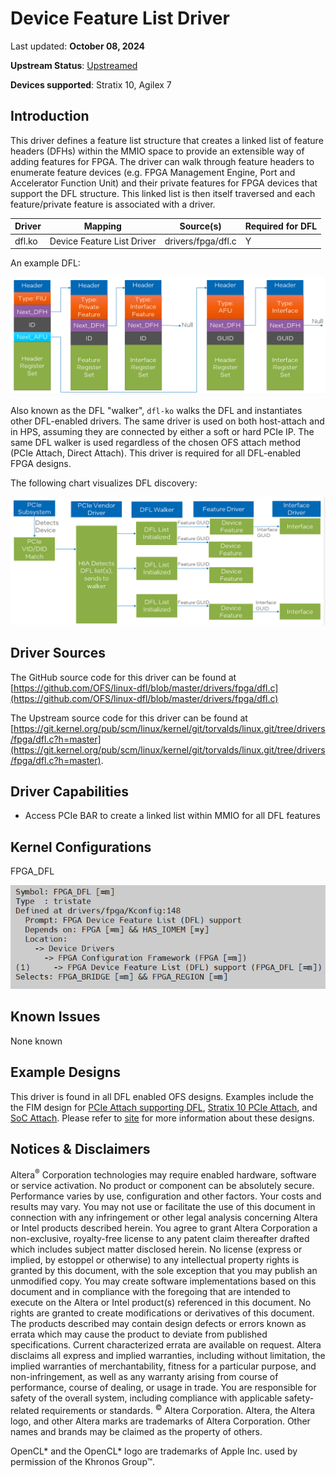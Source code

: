# **Device Feature List Driver**

Last updated: **October 08, 2024** 

**Upstream Status**: [Upstreamed](https://git.kernel.org/pub/scm/linux/kernel/git/torvalds/linux.git/tree/drivers/fpga/dfl.c?h=master)

**Devices supported**: Stratix 10, Agilex 7

## **Introduction**

This driver defines a feature list structure that creates a linked list of feature headers (DFHs) within the MMIO space to provide an extensible way of adding features for FPGA. The driver can walk through feature headers to enumerate feature devices (e.g. FPGA Management Engine, Port and Accelerator Function Unit) and their private features for FPGA devices that support the DFL structure. This linked list is then itself traversed and each feature/private feature is associated with a driver.

|Driver|Mapping|Source(s)|Required for DFL|
|---|---|---|---|
|dfl.ko|Device Feature List Driver|drivers/fpga/dfl.c|Y|

An example DFL:

![dfl_List](./images/dfl_list.png)

Also known as the DFL "walker", `dfl-ko` walks the DFL and instantiates other DFL-enabled drivers. The same driver is used on both host-attach and in HPS, assuming they are connected by either a soft or hard PCIe IP. The same DFL walker is used regardless of the chosen OFS attach method (PCIe Attach, Direct Attach). This driver is required for all DFL-enabled FPGA designs.

The following chart visualizes DFL discovery:

![dfl_discovery](./images/dfl_discovery.png)

## **Driver Sources**

The GitHub source code for this driver can be found at [https://github.com/OFS/linux-dfl/blob/master/drivers/fpga/dfl.c](https://github.com/OFS/linux-dfl/blob/master/drivers/fpga/dfl.c)

The Upstream source code for this driver can be found at [https://git.kernel.org/pub/scm/linux/kernel/git/torvalds/linux.git/tree/drivers/fpga/dfl.c?h=master](https://git.kernel.org/pub/scm/linux/kernel/git/torvalds/linux.git/tree/drivers/fpga/dfl.c?h=master).

## **Driver Capabilities**

* Access PCIe BAR to create a linked list within MMIO for all DFL features

## **Kernel Configurations**

FPGA_DFL

![](./images/dfl_menuconfig.PNG)

## **Known Issues**

None known

## **Example Designs**

This driver is found in all DFL enabled OFS designs. Examples include the the FIM design for [PCIe Attach supporting DFL](https://github.com/OFS/ofs-agx7-pcie-attach), [Stratix 10 PCIe Attach](https://github.com/OFS/ofs-d5005.git), and [SoC Attach](https://github.com/OFS/ofs-f2000x-pl). Please refer to [site](https://ofs.github.io/) for more information about these designs.


## Notices & Disclaimers

Altera<sup>&reg;</sup> Corporation technologies may require enabled hardware, software or service activation.
No product or component can be absolutely secure. 
Performance varies by use, configuration and other factors.
Your costs and results may vary. 
You may not use or facilitate the use of this document in connection with any infringement or other legal analysis concerning Altera or Intel products described herein. You agree to grant Altera Corporation a non-exclusive, royalty-free license to any patent claim thereafter drafted which includes subject matter disclosed herein.
No license (express or implied, by estoppel or otherwise) to any intellectual property rights is granted by this document, with the sole exception that you may publish an unmodified copy. You may create software implementations based on this document and in compliance with the foregoing that are intended to execute on the Altera or Intel product(s) referenced in this document. No rights are granted to create modifications or derivatives of this document.
The products described may contain design defects or errors known as errata which may cause the product to deviate from published specifications.  Current characterized errata are available on request.
Altera disclaims all express and implied warranties, including without limitation, the implied warranties of merchantability, fitness for a particular purpose, and non-infringement, as well as any warranty arising from course of performance, course of dealing, or usage in trade.
You are responsible for safety of the overall system, including compliance with applicable safety-related requirements or standards. 
<sup>&copy;</sup> Altera Corporation.  Altera, the Altera logo, and other Altera marks are trademarks of Altera Corporation.  Other names and brands may be claimed as the property of others. 

OpenCL* and the OpenCL* logo are trademarks of Apple Inc. used by permission of the Khronos Group™. 
